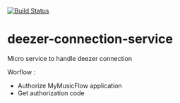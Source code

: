 [![Build Status](http://elgregos.fr:8080/job/deezer-connection-service/job/master/badge/icon)](http://elgregos.fr:8080/job/deezer-connection-service/job/master/)

# deezer-connection-service
Micro service to handle deezer connection

Worflow :
  - Authorize MyMusicFlow application
  - Get authorization code
